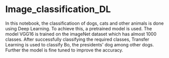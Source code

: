# Image_classification_DL

In this notebook, the classificatioon of dogs, cats and other animals is done using Deep Learning. To achieve this, a pretrained model is used. The model VGG16 is trained on 
the imageNet dataset which has almost 1000 classes. After successfully classifying the required classes, Transfer Learning is used to classify Bo, the presidents' dog among 
other dogs. Further the model is fine tuned to improve the accuracy.
